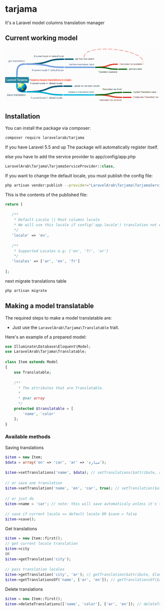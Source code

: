 # tarjama

It's a Laravel model columns translation manager

## Current working model

![Laravel Tarjama current working model](/images/current_working_model.png)

## Installation

You can install the package via composer:

```bash
composer require laravelarab/tarjama
```

If you have Laravel 5.5 and up The package will automatically register itself.

else you have to add the service provider to app/config/app.php

```php
LaravelArab\Tarjama\TarjamaServiceProvider::class,
```

If you want to change the default locale, you must publish the config file:

```bash
php artisan vendor:publish --provider="LaravelArab\Tarjama\TarjamaServiceProvider"
```

This is the contents of the published file:

```php
return [

   /**
    * Default Locale || Root columns locale
    * We will use this locale if config('app.locale') translation not exist
    */
   'locale' => 'en',

   /**
    * Supported Locales e.g: ['en', 'fr', 'ar']
    */
   'locales' => ['ar', 'en', 'fr']

];
```

next migrate translations table

```bash
php artisan migrate
```

## Making a model translatable

The required steps to make a model translatable are:

- Just use the `LaravelArab\Tarjama\Translatable` trait.

Here's an example of a prepared model:

```php
use Illuminate\Database\Eloquent\Model;
use LaravelArab\Tarjama\Translatable;

class Item extends Model
{
    use Translatable;

    /**
      * The attributes that are Translatable.
      *
      * @var array
      */
    protected $translatable = [
        'name', 'color'
    ];
}
```

### Available methods

Saving translations

```php
$item = new Item;
$data = array('en' => 'car', 'ar' => 'سيارة');

$item->setTranslations('name', $data); // setTranslations($attribute, array $translations, $save = false)

// or save one translation
$item->setTranslation('name', 'en', 'car', true); // setTranslation($attribute, $locale, $value, $save = false)

// or just do
$item->name = 'car'; // note: this will save automaticaly unless it's the default locale

// save if current locale == default locale OR $save = false
$item->save();
```

Get translations

```php
$item = new Item::first();
// get current locale translation
$item->city
OR
$item->getTranslation('city');

// pass translation locales
$item->getTranslation('city', 'ar'); // getTranslation($attribute, $language = null, $fallback = true)
$item->getTranslationsOf('name', ['ar', 'en']); // getTranslationsOf($attribute, array $languages = null, $fallback = true)
```

Delete translations

```php
$item = new Item::first();
$item->deleteTranslations(['name', 'color'], ['ar', 'en']); // deleteTranslations(array $attributes, $locales = null)
```
